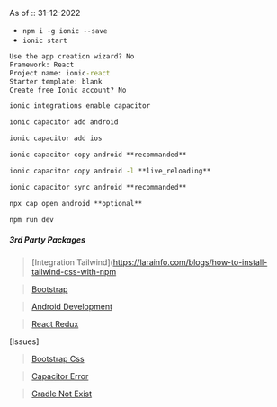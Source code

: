 As of :: 31-12-2022

- ```npm i -g ionic --save```
- ```ionic start```

```cmd
Use the app creation wizard? No
Framework: React
Project name: ionic-react
Starter template: blank
Create free Ionic account? No
```

```cmd 
ionic integrations enable capacitor
```
```cmd
ionic capacitor add android
```
```cmd
ionic capacitor add ios
```
```cmd
ionic capacitor copy android **recommanded**
```
```cmd
ionic capacitor copy android -l **live_reloading**
```
```cmd
ionic capacitor sync android **recommanded**
```
```cmd
npx cap open android **optional**
```
```cmd
npm run dev
```

##### 3rd Party Packages

> [Integration Tailwind](https://larainfo.com/blogs/how-to-install-tailwind-css-with-npm

> [Bootstrap](https://getbootstrap.com/docs/4.4/getting-started/introduction/)

> [Android Development](https://ionicframework.com/docs/developing/android)

> [React Redux](https://react-redux.js.org/tutorials/quick-start)

[Issues]

> [Bootstrap Css](https://stackoverflow.com/questions/38684023/bootstrap-4-flex-grid-system-only)

> [Capacitor Error](https://stackoverflow.com/questions/67633486/an-error-occurred-while-running-subprocess-capacitor-when-creating-new-ionic-pro)

> [Gradle Not Exist](https://stackoverflow.com/questions/63267827/capacitor-settings-gradle-as-it-does-not-exist)

